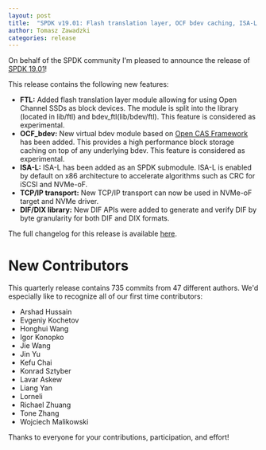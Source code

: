 ```yaml
---
layout: post
title:  "SPDK v19.01: Flash translation layer, OCF bdev caching, ISA-L support, TCP/IP for NVMe-oF, DIF/DIX library"
author: Tomasz Zawadzki
categories: release
---
```


On behalf of the SPDK community I'm pleased to announce the release of [SPDK 19.01](https://github.com/spdk/spdk/releases/tag/v19.01)!

This release contains the following new features:

- **FTL:** Added flash translation layer module allowing for using Open Channel SSDs as block devices. The module is split into the library (located in lib/ftl) and bdev_ftl(lib/bdev/ftl). This feature is considered as experimental.
- **OCF_bdev:** New virtual bdev module based on [Open CAS Framework](https://open-cas.github.io/) has been added. This provides a high performance block storage caching on top of any underlying bdev. This feature is considered as experimental.
- **ISA-L:** ISA-L has been added as an SPDK submodule. ISA-L is enabled by default on x86 architecture to accelerate algorithms such as CRC for iSCSI and NVMe-oF.
- **TCP/IP transport:** New TCP/IP transport can now be used in NVMe-oF target and NVMe driver.
- **DIF/DIX library:** New DIF APIs were added to generate and verify DIF by byte granularity for both DIF and DIX formats. 

The full changelog for this release is available [here](https://github.com/spdk/spdk/releases/tag/v19.01).

# New Contributors

This quarterly release contains 735 commits from 47 different authors. We'd especially like to recognize all of our first time contributors:

- Arshad Hussain
- Evgeniy Kochetov
- Honghui Wang
- Igor Konopko
- Jie Wang
- Jin Yu
- Kefu Chai
- Konrad Sztyber
- Lavar Askew
- Liang Yan
- Lorneli
- Richael Zhuang
- Tone Zhang
- Wojciech Malikowski

Thanks to everyone for your contributions, participation, and effort!
